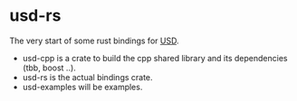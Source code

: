 # usd-rs

The very start of some rust bindings for [USD](https://github.com/PixarAnimationStudios/USD).

- usd-cpp is a crate to build the cpp shared library and its dependencies (tbb, boost ..).
- usd-rs is the actual bindings crate.
- usd-examples will be examples.
